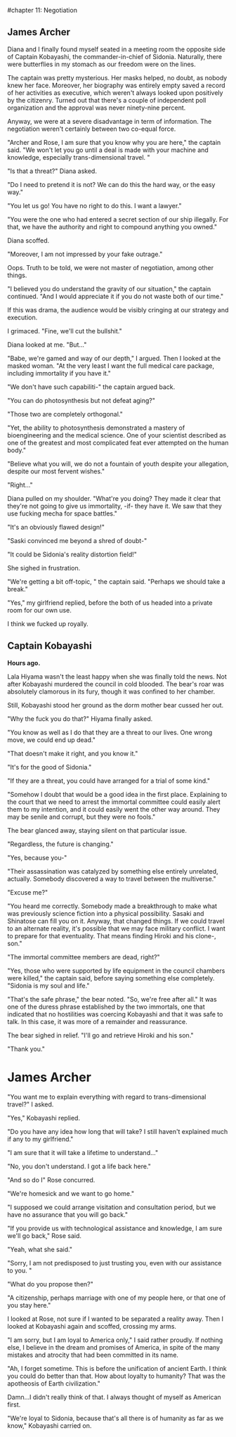 #chapter 11: Negotiation

## **James Archer**

Diana and I finally found myself seated in a meeting room the opposite side of Captain Kobayashi, the commander-in-chief of Sidonia. Naturally, there were butterflies in my stomach as our freedom were on the lines.

The captain was pretty mysterious. Her masks helped, no doubt, as nobody knew her face. Moreover, her biography was entirely empty saved a record of her activities as executive, which weren't always looked upon positively by the citizenry. Turned out that there's a couple of independent poll organization and the approval was never ninety-nine percent.

Anyway, we were at a severe disadvantage in term of information. The negotiation weren't certainly between two co-equal force.

"Archer and Rose, I am sure that you know why you are here," the captain said. "We won't let you go until a deal is made with your machine and knowledge, especially trans-dimensional travel. "

"Is that a threat?" Diana asked.

"Do I need to pretend it is not? We can do this the hard way, or the easy way."

"You let us go! You have no right to do this. I want a lawyer."

"You were the one who had entered a secret section of our ship illegally. For that, we have the authority and right to compound anything you owned."

Diana scoffed.

"Moreover, I am not impressed by your fake outrage."

Oops. Truth to be told, we were not master of negotiation, among other things.

"I believed you do understand the gravity of our situation," the captain continued. "And I would appreciate it if you do not waste both of our time."

If this was drama, the audience would be visibly cringing at our strategy and execution.

I grimaced. "Fine, we'll cut the bullshit."

Diana looked at me. "But..."

"Babe, we're gamed and way of our depth," I argued. Then I looked at the masked woman. "At the very least I want the full medical care package, including immortality if you have it."

"We don't have such capabiliti-" the captain argued back.

"You can do photosynthesis but not defeat aging?"

"Those two are completely orthogonal."

"Yet, the ability to photosynthesis demonstrated a mastery of bioengineering and the medical science. One of your scientist described as one of the greatest and most complicated feat ever attempted on the human body."

"Believe what you will, we do not a fountain of youth despite your allegation, despite our most fervent wishes."

"Right..."

Diana pulled on my shoulder. "What're you doing? They made it clear that they're not going to give us immortality, -if- they have it. We saw that they use fucking mecha for space battles."

"It's an obviously flawed design!"

"Saski convinced me beyond a shred of doubt-"

"It could be Sidonia's reality distortion field!"

She sighed in frustration.

"We're getting a bit off-topic, " the captain said. "Perhaps we should take a break."

"Yes," my girlfriend replied, before the both of us headed into a private room for our own use.

I think we fucked up royally.

## **Captain Kobayashi**
**Hours ago.**

Lala Hiyama wasn't the least happy when she was finally told the news. Not after Kobayashi murdered the council in cold blooded. The bear's roar was absolutely clamorous in its fury, though it was confined to her chamber.

Still, Kobayashi stood her ground as the dorm mother bear cussed her out.

"Why the fuck you do that?" Hiyama finally asked.

"You know as well as I do that they are a threat to our lives. One wrong move, we could end up dead."

"That doesn't make it right, and you know it."

"It's for the good of Sidonia."

"If they are a threat, you could have arranged for a trial of some kind."

"Somehow I doubt that would be a good idea in the first place. Explaining to the court that we need to arrest the immortal committee could easily alert them to my intention, and it could easily went the other way around. They may be senile and corrupt, but they were no fools."

The bear glanced away, staying silent on that particular issue.

"Regardless, the future is changing."

"Yes, because you-"

"Their assassination was catalyzed by something else entirely unrelated, actually. Somebody discovered a way to travel between the multiverse."

"Excuse me?"

"You heard me correctly. Somebody made a breakthrough to make what was previously science fiction into a physical possibility. Sasaki and Shinatose can fill you on it. Anyway, that changed things. If we could travel to an alternate reality, it's possible that we may face military conflict. I want to prepare for that eventuality. That means finding Hiroki and his clone-, son."

"The immortal committee members are dead, right?"

"Yes, those who were supported by life equipment in the council chambers were killed," the captain said, before saying something else completely. "Sidonia is my soul and life."

"That's the safe phrase," the bear noted. "So, we're free after all." It was one of the duress phrase established by the two immortals, one that indicated that no hostilities was coercing Kobayashi and that it was safe to talk. In this case, it was more of a remainder and reassurance.

The bear sighed in relief. "I'll go and retrieve Hiroki and his son."

"Thank you."

# **James Archer**

"You want me to explain everything with regard to trans-dimensional travel?" I asked.

"Yes," Kobayashi replied.

"Do you have any idea how long that will take? I still haven't explained much if any to my girlfriend."

"I am sure that it will take a lifetime to understand..."

"No, you don't understand. I got a life back here."

"And so do I" Rose concurred.

"We're homesick and we want to go home."

"I supposed we could arrange visitation and consultation period, but we have no assurance that you will go back."

"If you provide us with technological assistance and knowledge, I am sure we'll go back," Rose said.

"Yeah, what she said."

"Sorry, I am not predisposed to just trusting you, even with our assistance to you. "

"What do you propose then?"

"A citizenship, perhaps marriage with one of my people here, or that one of you stay here."

I looked at Rose, not sure if I wanted to be separated a reality away. Then I looked at Kobayashi again and scoffed, crossing my arms.

"I am sorry, but I am loyal to America only," I said rather proudly. If nothing else, I believe in the dream and promises of America, in spite of the many mistakes and atrocity that had been committed in its name.

"Ah, I forget sometime. This is before the unification of ancient Earth. I think you could do better than that. How about loyalty to humanity? That was the apotheosis of Earth civilization."

Damn...I didn't really think of that. I always thought of myself as American first.

"We're loyal to Sidonia, because that's all there is of humanity as far as we know," Kobayashi carried on. 
